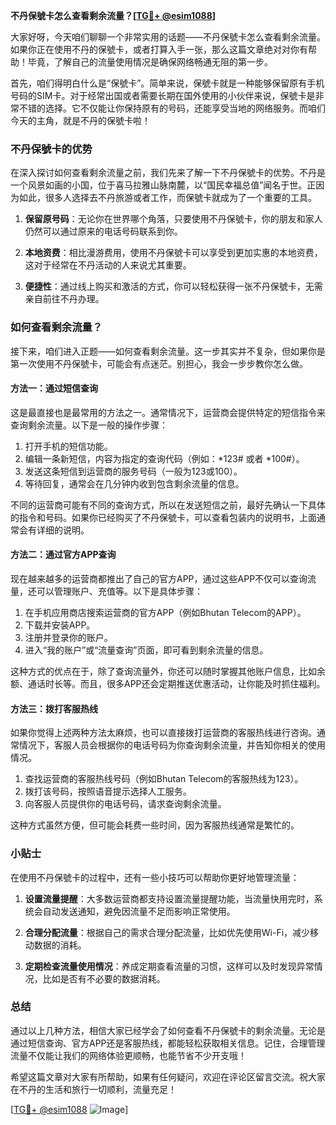 **不丹保號卡怎么查看剩余流量？[[TG💪+ @esim1088](https://t.me/s/esim1088)]**

大家好呀，今天咱们聊聊一个非常实用的话题——不丹保號卡怎么查看剩余流量。如果你正在使用不丹的保號卡，或者打算入手一张，那么这篇文章绝对对你有帮助！毕竟，了解自己的流量使用情况是确保网络畅通无阻的第一步。

首先，咱们得明白什么是“保號卡”。简单来说，保號卡就是一种能够保留原有手机号码的SIM卡。对于经常出国或者需要长期在国外使用的小伙伴来说，保號卡是非常不错的选择。它不仅能让你保持原有的号码，还能享受当地的网络服务。而咱们今天的主角，就是不丹的保號卡啦！

### 不丹保號卡的优势

在深入探讨如何查看剩余流量之前，我们先来了解一下不丹保號卡的优势。不丹是一个风景如画的小国，位于喜马拉雅山脉南麓，以“国民幸福总值”闻名于世。正因为如此，很多人选择去不丹旅游或者工作，而保號卡就成为了一个重要的工具。

1. **保留原号码**：无论你在世界哪个角落，只要使用不丹保號卡，你的朋友和家人仍然可以通过原来的电话号码联系到你。
   
2. **本地资费**：相比漫游费用，使用不丹保號卡可以享受到更加实惠的本地资费，这对于经常在不丹活动的人来说尤其重要。

3. **便捷性**：通过线上购买和激活的方式，你可以轻松获得一张不丹保號卡，无需亲自前往不丹办理。

### 如何查看剩余流量？

接下来，咱们进入正题——如何查看剩余流量。这一步其实并不复杂，但如果你是第一次使用不丹保號卡，可能会有点迷茫。别担心，我会一步步教你怎么做。

#### 方法一：通过短信查询

这是最直接也是最常用的方法之一。通常情况下，运营商会提供特定的短信指令来查询剩余流量。以下是一般的操作步骤：

1. 打开手机的短信功能。
2. 编辑一条新短信，内容为指定的查询代码（例如：*123# 或者 *100#）。
3. 发送这条短信到运营商的服务号码（一般为123或100）。
4. 等待回复，通常会在几分钟内收到包含剩余流量的信息。

不同的运营商可能有不同的查询方式，所以在发送短信之前，最好先确认一下具体的指令和号码。如果你已经购买了不丹保號卡，可以查看包装内的说明书，上面通常会有详细的说明。

#### 方法二：通过官方APP查询

现在越来越多的运营商都推出了自己的官方APP，通过这些APP不仅可以查询流量，还可以管理账户、充值等。以下是具体步骤：

1. 在手机应用商店搜索运营商的官方APP（例如Bhutan Telecom的APP）。
2. 下载并安装APP。
3. 注册并登录你的账户。
4. 进入“我的账户”或“流量查询”页面，即可看到剩余流量的信息。

这种方式的优点在于，除了查询流量外，你还可以随时掌握其他账户信息，比如余额、通话时长等。而且，很多APP还会定期推送优惠活动，让你能及时抓住福利。

#### 方法三：拨打客服热线

如果你觉得上述两种方法太麻烦，也可以直接拨打运营商的客服热线进行咨询。通常情况下，客服人员会根据你的电话号码为你查询剩余流量，并告知你相关的使用情况。

1. 查找运营商的客服热线号码（例如Bhutan Telecom的客服热线为123）。
2. 拨打该号码，按照语音提示选择人工服务。
3. 向客服人员提供你的电话号码，请求查询剩余流量。

这种方式虽然方便，但可能会耗费一些时间，因为客服热线通常是繁忙的。

### 小贴士

在使用不丹保號卡的过程中，还有一些小技巧可以帮助你更好地管理流量：

1. **设置流量提醒**：大多数运营商都支持设置流量提醒功能，当流量快用完时，系统会自动发送通知，避免因流量不足而影响正常使用。
   
2. **合理分配流量**：根据自己的需求合理分配流量，比如优先使用Wi-Fi，减少移动数据的消耗。

3. **定期检查流量使用情况**：养成定期查看流量的习惯，这样可以及时发现异常情况，比如是否有不必要的数据消耗。

### 总结

通过以上几种方法，相信大家已经学会了如何查看不丹保號卡的剩余流量。无论是通过短信查询、官方APP还是客服热线，都能轻松获取相关信息。记住，合理管理流量不仅能让我们的网络体验更顺畅，也能节省不少开支哦！

希望这篇文章对大家有所帮助，如果有任何疑问，欢迎在评论区留言交流。祝大家在不丹的生活和旅行一切顺利，流量充足！

[[TG💪+ @esim1088](https://t.me/s/esim1088) ![Image](https://i.postimg.cc/4NQfJmqS/Snipaste-2025-05-13-00-14-12.png)]